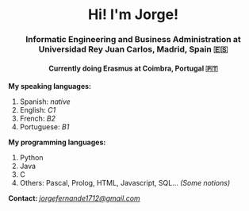 <h1 align="center"> Hi! I'm Jorge! </h1>

<h3 align="center"> Informatic Engineering and Business Administration at Universidad Rey Juan Carlos, Madrid, Spain 🇪🇸</h3>
<h4 align="center"> Currently doing Erasmus at Coimbra, Portugal 🇵🇹</h4>


<p>
  <b>My speaking languages: </b>
  <ol> 
    <li> Spanish: <i> native </i></li>
    <li> English: <i> C1 </i></li>
      <li> French: <i> B2 </i></li>
      <li> Portuguese: <i> B1 </i></li>
  </ol>
  
  <b> My programming languages: </b>
  <ol>
  <li> Python</li>
  <li> Java </li>
  <li> C </li>
  <li> Others: Pascal, Prolog, HTML, Javascript, SQL... <i>(Some notions)</i></li>
  </ol>
 
  <b> Contact: </b>
  <i> jorgefernande1712@gmail.com </i>
